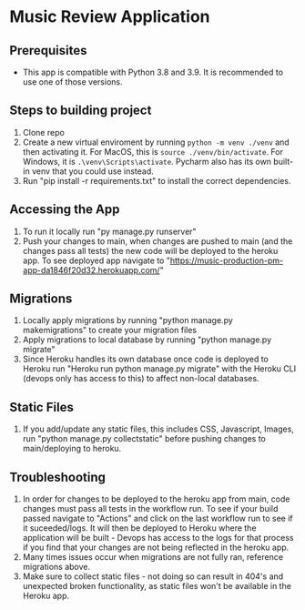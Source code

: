 # Music Review Application

## Prerequisites
- This app is compatible with Python 3.8 and 3.9. It is recommended to use one of those versions.

## Steps to building project
1. Clone repo
2. Create a new virtual enviroment by running `python -m venv ./venv` and then activating it.  For MacOS, this is `source ./venv/bin/activate`.  For Windows, it is `.\venv\Scripts\activate`. Pycharm also has its own built-in venv that you could use instead.
3. Run "pip install -r requirements.txt" to install the correct dependencies.

## Accessing the App
1. To run it locally run "py manage.py runserver"
2. Push your changes to main, when changes are pushed to main (and the changes pass all tests) the new code will be deployed to the heroku app. To see deployed app navigate to "https://music-production-pm-app-da1846f20d32.herokuapp.com/"

## Migrations
1. Locally apply migrations by running "python manage.py makemigrations" to create your migration files
2. Apply migrations to local database by running "python manage.py migrate"
3. Since Heroku handles its own database once code is deployed to Heroku run "Heroku run python manage.py migrate" with the Heroku CLI (devops only has access to this) to affect non-local databases.

## Static Files
1. If you add/update any static files, this includes CSS, Javascript, Images, run "python manage.py collectstatic" before pushing changes to main/deploying to heroku.

## Troubleshooting
1. In order for changes to be deployed to the heroku app from main, code changes must pass all tests in the workflow run. To see if your build passed navigate to "Actions" and click on the last workflow run to see if it suceeded/logs. It will then be deployed to Heroku where the application will be built - Devops has access to the logs for that process if you find that your changes are not being reflected in the heroku app.
2. Many times issues occur when migrations are not fully ran, reference migrations above.
3. Make sure to collect static files - not doing so can result in 404's and unexpected broken functionality, as static files won't be available in the Heroku app.